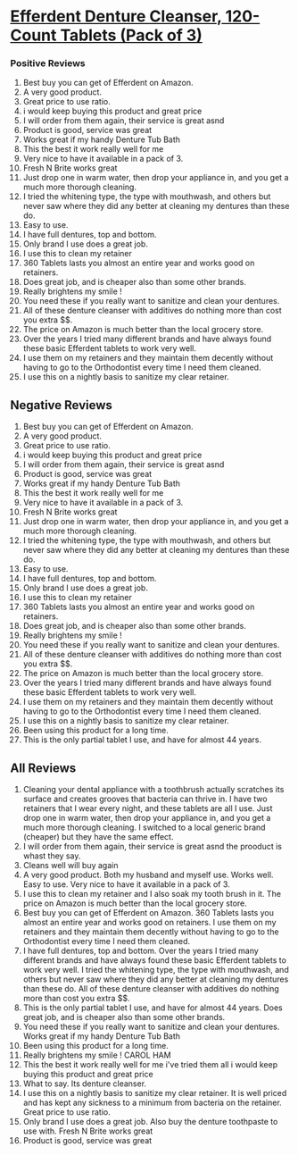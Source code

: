 # [Efferdent Denture Cleanser, 120-Count Tablets (Pack of 3)](https://products.checkmycream.com/products/Efferdent-Denture-Cleanser-120-Count-Tablets-(Pack-of-3).html)

### Positive Reviews

<ol>
      <li>Best buy you can get of Efferdent on Amazon.</li>
      <li>A very good product.</li>
      <li>Great price to use ratio.</li>
      <li>i would keep buying this product and great price</li>
      <li>I will order from them again, their service is great asnd</li>
      <li>Product is good, service was great</li>
      <li>Works great if my handy Denture Tub Bath</li>
      <li>This the best it work really well for me</li>
      <li>Very nice to have it available in a pack of 3.</li>
      <li>Fresh N Brite works great</li>
      <li>Just drop one in warm water, then drop your appliance in, and you get a much more thorough cleaning.</li>
      <li>I tried the whitening type, the type with mouthwash, and others but never saw where they did any better at cleaning my dentures than these do.</li>
      <li>Easy to use.</li>
      <li>I have full dentures, top and bottom.</li>
      <li>Only brand I use does a great job.</li>
      <li>I use this to clean my retainer</li>
      <li>360 Tablets lasts you almost an entire year and works good on retainers.</li>
      <li>Does great job, and is cheaper also than some other brands.</li>
      <li>Really brightens my smile !  </li>
      <li>You need these if you really want to sanitize and clean your dentures.  </li>
      <li>All of these denture cleanser with additives do nothing more than cost you extra $$.</li>
      <li>The price on Amazon is much better than the local grocery store.</li>
      <li>Over the years I tried many different brands and have always found these basic Efferdent tablets to work very well.</li>
      <li>I use them on my retainers and they maintain them decently without having to go to the Orthodontist every time I need them cleaned.</li>
      <li>I use this on a nightly basis to sanitize my clear retainer.</li>
</ol>


<h2>Negative Reviews</h2>
<ol>
<li> Best buy you can get of Efferdent on Amazon.</li>
<li> A very good product.</li>
<li> Great price to use ratio.</li>
<li> i would keep buying this product and great price</li>
<li> I will order from them again, their service is great asnd</li>
<li> Product is good, service was great</li>
<li> Works great if my handy Denture Tub Bath</li>
<li> This the best it work really well for me</li>
<li> Very nice to have it available in a pack of 3.</li>
<li> Fresh N Brite works great</li>
<li> Just drop one in warm water, then drop your appliance in, and you get a much more thorough cleaning.</li>
<li> I tried the whitening type, the type with mouthwash, and others but never saw where they did any better at cleaning my dentures than these do.</li>
<li> Easy to use.</li>
<li> I have full dentures, top and bottom.</li>
<li> Only brand I use does a great job.</li>
<li> I use this to clean my retainer</li>
<li> 360 Tablets lasts you almost an entire year and works good on retainers.</li>
<li> Does great job, and is cheaper also than some other brands.</li>
<li> Really brightens my smile !  </li>
<li> You need these if you really want to sanitize and clean your dentures.  </li>
<li> All of these denture cleanser with additives do nothing more than cost you extra $$.</li>
<li> The price on Amazon is much better than the local grocery store.</li>
<li> Over the years I tried many different brands and have always found these basic Efferdent tablets to work very well.</li>
<li> I use them on my retainers and they maintain them decently without having to go to the Orthodontist every time I need them cleaned.</li>
<li> I use this on a nightly basis to sanitize my clear retainer.</li>
<li> Been using this product for a long time.</li>
<li> This is the only partial tablet I use, and have for almost 44 years.</li>
</ol>

<h2>All Reviews</h2>

<ol>
    <li> Cleaning your dental appliance with a toothbrush actually scratches its surface and creates grooves that bacteria can thrive in.  I have two retainers that I wear every night, and these tablets are all I use. Just drop one in warm water, then drop your appliance in, and you get a much more thorough cleaning. I switched to a local generic brand (cheaper) but they have the same effect.</li>
    <li> I will order from them again, their service is great asnd the prooduct is whast they say.</li>
    <li> Cleans well will buy again</li>
    <li> A very good product. Both my husband and myself use.  Works well. Easy to use. Very nice to have it available in a pack of 3.</li>
    <li> I use this to clean my retainer and I also soak my tooth brush in it.  The price on Amazon is much better than the local grocery store.</li>
    <li> Best buy you can get of Efferdent on Amazon. 360 Tablets lasts you almost an entire year and works good on retainers. I use them on my retainers and they maintain them decently without having to go to the Orthodontist every time I need them cleaned.</li>
    <li> I have full dentures, top and bottom. Over the years I tried many different brands and have always found these basic Efferdent tablets to work very well. I tried the whitening type, the type with mouthwash, and others but never saw where they did any better at cleaning my dentures than these do. All of these denture cleanser with additives do nothing more than cost you extra $$.</li>
    <li> This is the only partial tablet I use, and have for almost 44 years. Does great job, and is cheaper also than some other brands.</li>
    <li> You need these if you really want to sanitize and clean your dentures.  Works great if my handy Denture Tub Bath</li>
    <li> Been using this product for a long time.</li>
    <li> Really brightens my smile !  CAROL HAM</li>
    <li> This the best it work really well for me i&#x27;ve tried them all i would keep buying this product and great price</li>
    <li> What to say.  Its denture cleanser.</li>
    <li> I use this on a nightly basis to sanitize my clear retainer. It is well priced and has kept any sickness to a minimum from bacteria on the retainer.  Great price to use ratio.</li>
    <li> Only brand I use does a great job. Also buy the denture toothpaste to use with. Fresh N Brite works great</li>
    <li> Product is good, service was great</li>
</ol>




